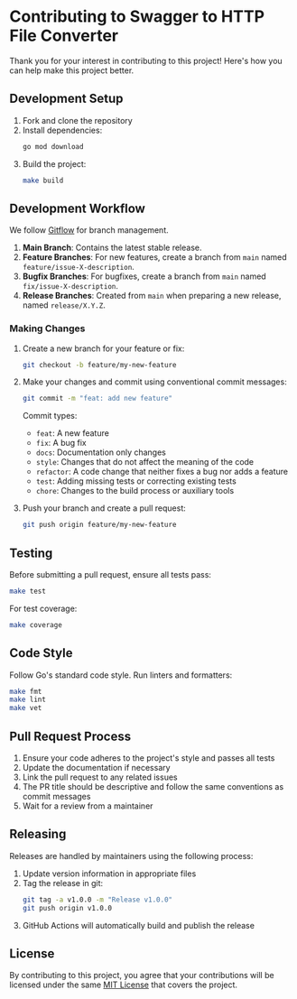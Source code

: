 # Contributing to Swagger to HTTP File Converter

Thank you for your interest in contributing to this project! Here's how you can help make this project better.

## Development Setup

1. Fork and clone the repository
2. Install dependencies:
   ```bash
   go mod download
   ```
3. Build the project:
   ```bash
   make build
   ```

## Development Workflow

We follow [Gitflow](https://nvie.com/posts/a-successful-git-branching-model/) for branch management.

1. **Main Branch**: Contains the latest stable release.
2. **Feature Branches**: For new features, create a branch from `main` named `feature/issue-X-description`.
3. **Bugfix Branches**: For bugfixes, create a branch from `main` named `fix/issue-X-description`.
4. **Release Branches**: Created from `main` when preparing a new release, named `release/X.Y.Z`.

### Making Changes

1. Create a new branch for your feature or fix:
   ```bash
   git checkout -b feature/my-new-feature
   ```
2. Make your changes and commit using conventional commit messages:
   ```bash
   git commit -m "feat: add new feature"
   ```
   
   Commit types:
   - `feat`: A new feature
   - `fix`: A bug fix
   - `docs`: Documentation only changes
   - `style`: Changes that do not affect the meaning of the code
   - `refactor`: A code change that neither fixes a bug nor adds a feature
   - `test`: Adding missing tests or correcting existing tests
   - `chore`: Changes to the build process or auxiliary tools

3. Push your branch and create a pull request:
   ```bash
   git push origin feature/my-new-feature
   ```

## Testing

Before submitting a pull request, ensure all tests pass:

```bash
make test
```

For test coverage:

```bash
make coverage
```

## Code Style

Follow Go's standard code style. Run linters and formatters:

```bash
make fmt
make lint
make vet
```

## Pull Request Process

1. Ensure your code adheres to the project's style and passes all tests
2. Update the documentation if necessary
3. Link the pull request to any related issues
4. The PR title should be descriptive and follow the same conventions as commit messages
5. Wait for a review from a maintainer

## Releasing

Releases are handled by maintainers using the following process:

1. Update version information in appropriate files
2. Tag the release in git:
   ```bash
   git tag -a v1.0.0 -m "Release v1.0.0"
   git push origin v1.0.0
   ```
3. GitHub Actions will automatically build and publish the release

## License

By contributing to this project, you agree that your contributions will be licensed under the same [MIT License](LICENSE) that covers the project.
